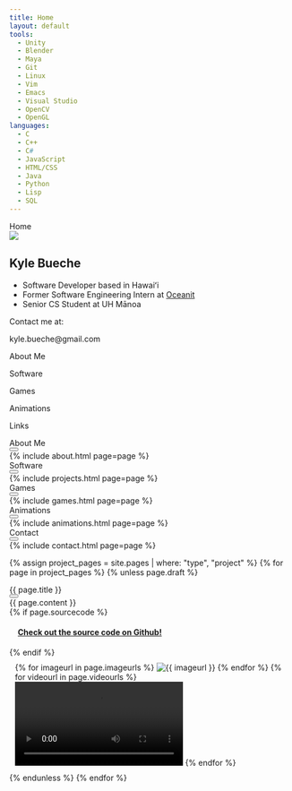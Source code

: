 ```yaml
---
title: Home
layout: default
tools:
  - Unity
  - Blender
  - Maya
  - Git
  - Linux
  - Vim
  - Emacs
  - Visual Studio
  - OpenCV
  - OpenGL
languages:
  - C
  - C++
  - C#
  - JavaScript
  - HTML/CSS
  - Java
  - Python
  - Lisp
  - SQL
---
```


<!-- Main Window -->
<div id="main-window" class="window">
    <div class="title-bar">
        <div class="title-bar-text">Home</div>
    </div>
    <div class="window-body">
        <article role="tabpanel">
            <div class="row">
                <div class="col">
                    <img src="https://github.com/kylebueche.png" class="circle-img">
                </div>
                <div class="col center">
                    <h2>Kyle Bueche</h2>
					<ul>
						<li class="text-md">Software Developer based in Hawaiʻi</li> 
						<li class="text-md">Former Software Engineering Intern at <a target="_blank" class="icon-color bold" href="https://oceanit.com/">Oceanit</a></li>
						<li class="text-md">Senior CS Student at UH Mānoa</li>
					</ul>
                    <p>Contact me at: <p class="grey bold">kyle.bueche@gmail.com</p></p>
                </div> 
            </div>
    </article>
        <div class="icon-buttons row center">
            <div id="about-button" aria-label="about" class="icon-button col center align-center">
                <i class="fa-regular fa-circle-user"></i>
                <p class="bold noselect">About Me</p>
            </div>
            <div id="software-button" aria-label="software" class="icon-button col center align-center">
                <i class="fa-regular fa-file-code"></i>
                <p class="bold noselect">Software</p>
            </div>
            <div id="games-button" aria-label="games" class="icon-button col center align-center">
                <i class="fa-regular fa-keyboard"></i>
                <p class="bold noselect">Games</p>
            </div>
            <div id="animations-button" aria-label="animations" class="icon-button col center align-center">
                <i class="fa-regular fa-pen-to-square"></i>
                <p class="bold noselect">Animations</p>
            </div>
            <div id="contact-button" aria-label="contact" class="icon-button col center align-center">
                <i class="fa-regular fa-paper-plane"></i>
                <p class="bold noselect">Links</p>
            </div>
        </div>
    </div>
</div>

<!-- About Window -->
<div id="about" class="draggable">
    <div class="window">
        <div class="title-bar">
            <div class="title-bar-text">About Me</div>
            <div class="title-bar-controls">
                <button aria-label="Close"></button>
            </div>
        </div>
        <div class="window-body">
            {% include about.html page=page %}
        </div>
    </div>
</div>

<!-- Software Window -->
<div id="software" class="draggable">
    <div class="window">
        <div class="title-bar">
            <div class="title-bar-text">Software</div>
            <div class="title-bar-controls">
                <button aria-label="Close"></button>
            </div>
        </div>
        <div class="window-body">
            {% include projects.html page=page %}
        </div>
    </div>
</div>

<!-- Games Window -->
<div id="games" class="draggable">
    <div class="window">
        <div class="title-bar">
            <div class="title-bar-text">Games</div>
            <div class="title-bar-controls">
                <button aria-label="Close"></button>
            </div>
        </div>
        <div class="window-body">
            {% include games.html page=page %}
        </div>
    </div>
</div>

<!-- Animations Window -->
<div id="animations" class="draggable">
    <div id="animations-window" class="window">
        <div class="title-bar">
            <div class="title-bar-text">Animations</div>
            <div class="title-bar-controls">
                <button aria-label="Close"></button>
            </div>
        </div>
        <div class="window-body">
            {% include animations.html page=page %}
        </div>
    </div>
</div>

<!-- Contact Window -->
<div id="contact" class="draggable">
    <div id="contact-window" class="window">
        <div class="title-bar">
            <div class="title-bar-text">Contact</div>
            <div class="title-bar-controls">
                <button aria-label="Close"></button>
            </div>
        </div>
        <div class="window-body">
            {% include contact.html page=page %}
        </div>
    </div>
</div>

{% assign project_pages = site.pages | where: "type", "project" %}
    {% for page in project_pages %}
        {% unless page.draft %}
<div id="{{ page.url }}" class="draggable">
<div class="window project-window">
    <div class="title-bar">
        <div class="title-bar-text">{{ page.title }}</div>
        <div class="title-bar-controls">
            <a href="{{ site.baseurl }}/">
                <button aria-label="Close"></button>
            </a>
        </div>
    </div>
    <div class="window-body">
        <article class="text-lg" role="tabpanel">
            <div class="row between">
                <div class="col between">
                    <div>
                    {{ page.content }}
                    </div>
                    {% if page.sourcecode %}
                    <a class="icon-link" href="{{ page.sourcecode }}" target="_blank">
                        <div class="icon-button project-button row center align-center">
                            <i class="fa-brands fa-github"></i>
                            <h4 class="bold noselect" style="padding-left: 15px; padding-right: 15px;">Check out the source code on Github!</h4>
                        </div>
                    </a>
                    {% endif %}
                </div>
                <div class="col start align-end" style="padding: 10px">
                    {% for imageurl in page.imageurls %}
                    <img class="project-img" src="{{ site.baseurl }}{{ page.img }}/{{ imageurl }}" alt="{{ imageurl }}">
                    {% endfor %}
                    {% for videourl in page.videourls %}
                    <video class="project-img" controls>
                        <source type="video/mp4" src="{{ site.baseurl }}{{ page.img }}/{{ videourl }}" alt="{{ videourl }}">
                    </video>
                    {% endfor %}
                </div>
            </div>
        </article>
    </div>
</div>
</div>
    {% endunless %}
{% endfor %}
